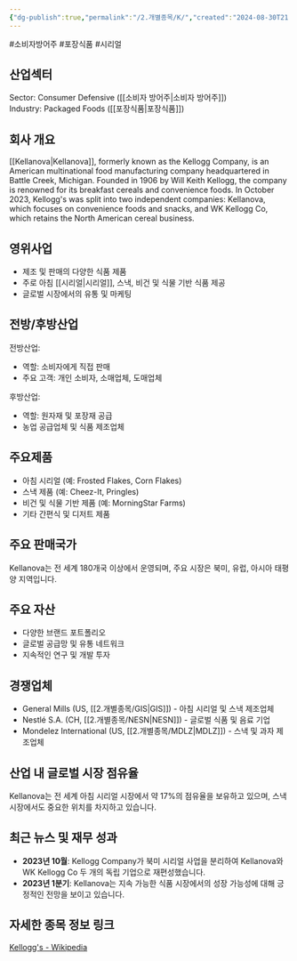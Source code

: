 ```yaml
---
{"dg-publish":true,"permalink":"/2.개별종목/K/","created":"2024-08-30T21:31:46.433+09:00","updated":"2025-07-29T21:37:04.800+09:00"}
---
```


#소비자방어주 #포장식품 #시리얼

## 산업섹터

Sector: Consumer Defensive ([[소비자 방어주\|소비자 방어주]])  
Industry: Packaged Foods ([[포장식품\|포장식품]])

## 회사 개요

[[Kellanova\|Kellanova]], formerly known as the Kellogg Company, is an American multinational food manufacturing company headquartered in Battle Creek, Michigan. Founded in 1906 by Will Keith Kellogg, the company is renowned for its breakfast cereals and convenience foods. In October 2023, Kellogg's was split into two independent companies: Kellanova, which focuses on convenience foods and snacks, and WK Kellogg Co, which retains the North American cereal business.

## 영위사업

- 제조 및 판매의 다양한 식품 제품
- 주로 아침 [[시리얼\|시리얼]], 스낵, 비건 및 식물 기반 식품 제공
- 글로벌 시장에서의 유통 및 마케팅

## 전방/후방산업

전방산업:

- 역할: 소비자에게 직접 판매
- 주요 고객: 개인 소비자, 소매업체, 도매업체

후방산업:

- 역할: 원자재 및 포장재 공급
- 농업 공급업체 및 식품 제조업체

## 주요제품

- 아침 시리얼 (예: Frosted Flakes, Corn Flakes)
- 스낵 제품 (예: Cheez-It, Pringles)
- 비건 및 식물 기반 제품 (예: MorningStar Farms)
- 기타 간편식 및 디저트 제품

## 주요 판매국가

Kellanova는 전 세계 180개국 이상에서 운영되며, 주요 시장은 북미, 유럽, 아시아 태평양 지역입니다.

## 주요 자산

- 다양한 브랜드 포트폴리오
- 글로벌 공급망 및 유통 네트워크
- 지속적인 연구 및 개발 투자

## 경쟁업체

- General Mills (US, [[2.개별종목/GIS\|GIS]]) - 아침 시리얼 및 스낵 제조업체
- Nestlé S.A. (CH, [[2.개별종목/NESN\|NESN]]) - 글로벌 식품 및 음료 기업
- Mondelez International (US, [[2.개별종목/MDLZ\|MDLZ]]) - 스낵 및 과자 제조업체

## 산업 내 글로벌 시장 점유율

Kellanova는 전 세계 아침 시리얼 시장에서 약 17%의 점유율을 보유하고 있으며, 스낵 시장에서도 중요한 위치를 차지하고 있습니다.

## 최근 뉴스 및 재무 성과

- **2023년 10월**: Kellogg Company가 북미 시리얼 사업을 분리하여 Kellanova와 WK Kellogg Co 두 개의 독립 기업으로 재편성했습니다.
- **2023년 1분기**: Kellanova는 지속 가능한 식품 시장에서의 성장 가능성에 대해 긍정적인 전망을 보이고 있습니다.

## 자세한 종목 정보 링크

[Kellogg's - Wikipedia](https://en.wikipedia.org/wiki/Kellogg%27s)